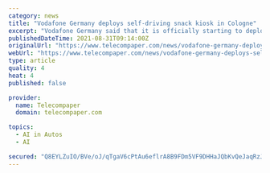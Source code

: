 ```yaml
---
category: news
title: "Vodafone Germany deploys self-driving snack kiosk in Cologne"
excerpt: "Vodafone Germany said that it is officially starting to deploy a self-driving snack kiosk in Cologne developed with supermarket chain REWE. The partners have tested the vending kiosk in Carlswerk in Cologne for two months."
publishedDateTime: 2021-08-31T09:14:00Z
originalUrl: "https://www.telecompaper.com/news/vodafone-germany-deploys-self-driving-snack-kiosk-in-cologne--1395404"
webUrl: "https://www.telecompaper.com/news/vodafone-germany-deploys-self-driving-snack-kiosk-in-cologne--1395404"
type: article
quality: 4
heat: 4
published: false

provider:
  name: Telecompaper
  domain: telecompaper.com

topics:
  - AI in Autos
  - AI

secured: "Q8EYLZuIO/BVe/oJ/qTgaV6cPtAu6eflrA8B9FDm5VF9DHHaJQbKvQeJaqRzJsTnVf3jXQHDJ5GlZp41z7yuPGa9q9mqrHuKJxrPkE/jZZIRfcHyN6jBa5MeUaYiILmGIWUEJYCP4J5ARB204wDV9AJwKKdi+GVQzEq4Bd94bxdOtkwmybA1j8mbk/3+WGmM2OUFD1H6EMKBG+Nv4PoxVRj5ISzeyGsMurCe705lQDSY6rH3wYrDbCcJnZpoJCj7jcnOUFpb4pL0/0gCkaWo+mZebVI726T5yCe9jmF7jGr00M716h0E/CUpTP9/eJEkPaD2lKs5gPrarb7jXxYo9foI8D31fSyX9cwpGIbAcT0=;CrIM1T0tblSrD1HFYzKHlg=="
---
```


